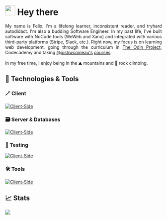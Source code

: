 # <img src="https://media.giphy.com/media/hvRJCLFzcasrR4ia7z/giphy.gif" width="32px"/> Hey there

<div align="justify">
My name is Felix. I'm a lifelong learner, inconsistent reader, and tryhard autodidact. I'm also a budding Software Engineer. In my past life, I've built software with NoCode tools (WeWeb and Xano) and integrated with various third-party platforms (Stripe, Slack, etc.). Right now, my focus is on learning web development, going through the curriculum in <a href="https://www.theodinproject.com/paths/full-stack-javascript">The Odin Project</a>, Codecademy and taking <a href="https://www.github.com/joshwcomeau">@joshwcomeau's</a> <a href="https://www.joshwcomeau.com/courses/">courses</a>. 
    <br/> <br/>
In my free time, I enjoy being in the ⛰️ mountains and 🧗 rock climbing. 
</div>

## 🔧 Technologies & Tools

### 🪄 Client

[![Client-Side](https://skillicons.dev/icons?i=html,css,tailwind,js,react&perline=5)](https://skillicons.dev)

### 🗃️ Server & Databases

[![Client-Side](https://skillicons.dev/icons?i=nodejs,express,c,go,mongodb,postgres,prisma&perline=5)](https://skillicons.dev)

### 🧪 Testing

[![Client-Side](https://skillicons.dev/icons?i=jest,vitest&perline=5)](https://skillicons.dev)

### 🛠️ Tools

[![Client-Side](https://skillicons.dev/icons?i=git,npm,netlify,webpack,vite,postman,vscode&perline=5)](https://skillicons.dev)

## 📈 Stats

<img
  src="https://github-readme-streak-stats.herokuapp.com?user=felixtanhm&theme=dark"
/>
